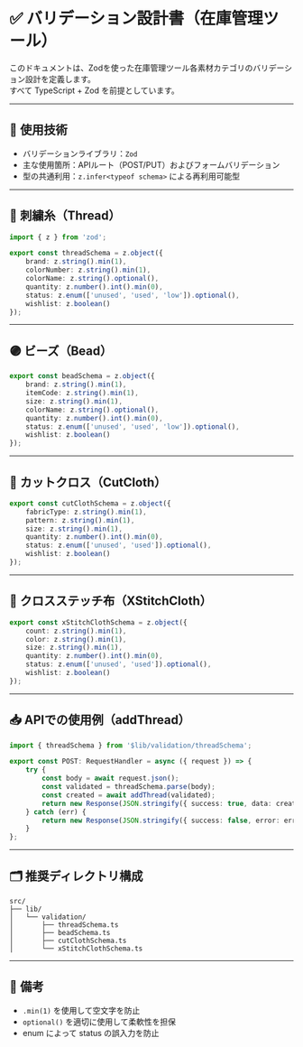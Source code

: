 # ✅ バリデーション設計書（在庫管理ツール）

このドキュメントは、Zodを使った在庫管理ツール各素材カテゴリのバリデーション設計を定義します。  
すべて TypeScript + Zod を前提としています。

---

## 🧰 使用技術

- バリデーションライブラリ：`Zod`
- 主な使用箇所：APIルート（POST/PUT）およびフォームバリデーション
- 型の共通利用：`z.infer<typeof schema>` による再利用可能型

---

## 🧵 刺繍糸（Thread）

```ts
import { z } from 'zod';

export const threadSchema = z.object({
	brand: z.string().min(1),
	colorNumber: z.string().min(1),
	colorName: z.string().optional(),
	quantity: z.number().int().min(0),
	status: z.enum(['unused', 'used', 'low']).optional(),
	wishlist: z.boolean()
});
```

---

## 🟣 ビーズ（Bead）

```ts
export const beadSchema = z.object({
	brand: z.string().min(1),
	itemCode: z.string().min(1),
	size: z.string().min(1),
	colorName: z.string().optional(),
	quantity: z.number().int().min(0),
	status: z.enum(['unused', 'used', 'low']).optional(),
	wishlist: z.boolean()
});
```

---

## 🧵 カットクロス（CutCloth）

```ts
export const cutClothSchema = z.object({
	fabricType: z.string().min(1),
	pattern: z.string().min(1),
	size: z.string().min(1),
	quantity: z.number().int().min(0),
	status: z.enum(['unused', 'used']).optional(),
	wishlist: z.boolean()
});
```

---

## 🧵 クロスステッチ布（XStitchCloth）

```ts
export const xStitchClothSchema = z.object({
	count: z.string().min(1),
	color: z.string().min(1),
	size: z.string().min(1),
	quantity: z.number().int().min(0),
	status: z.enum(['unused', 'used']).optional(),
	wishlist: z.boolean()
});
```

---

## 📥 APIでの使用例（addThread）

```ts
import { threadSchema } from '$lib/validation/threadSchema';

export const POST: RequestHandler = async ({ request }) => {
	try {
		const body = await request.json();
		const validated = threadSchema.parse(body);
		const created = await addThread(validated);
		return new Response(JSON.stringify({ success: true, data: created }), { status: 201 });
	} catch (err) {
		return new Response(JSON.stringify({ success: false, error: err.message }), { status: 400 });
	}
};
```

---

## 🗂️ 推奨ディレクトリ構成

```
src/
├── lib/
│   └── validation/
│       ├── threadSchema.ts
│       ├── beadSchema.ts
│       ├── cutClothSchema.ts
│       └── xStitchClothSchema.ts
```

---

## 🔖 備考

- `.min(1)` を使用して空文字を防止
- `optional()` を適切に使用して柔軟性を担保
- enum によって status の誤入力を防止
